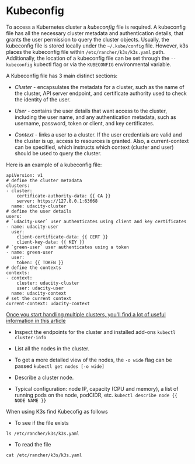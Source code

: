 # Kubeconfig

To access a Kubernetes cluster a *kubeconfig* file is required. A kubeconfig file has all the necessary cluster metadata and authentication details, that grants the user permission to query the cluster objects. Usually, the kubeconfig file is stored locally under the `~/.kube/config` file. However, k3s places the kubeconfig file within `/etc/rancher/k3s/k3s.yaml` path. Additionally, the location of a kubeconfig file can be set through the `--kubeconfig` kubectl flag or via the `KUBECONFIG` environmental variable.

A Kubeconfig file has 3 main distinct sections:

- *Cluster* - encapsulates the metadata for a cluster, such as the name of the cluster, API server endpoint, and certificate authority used to check the identity of the user.

- *User* - contains the user details that want access to the cluster, including the user name, and any authentication metadata, such as username, password, token or client, and key certificates.

- *Context* - links a user to a cluster. If the user credentials are valid and the cluster is up, access to resources is granted. Also, a current-context can be specified, which instructs which context (cluster and user) should be used to query the cluster.

Here is an example of a kubeconfig file:

```
apiVersion: v1
# define the cluster metadata
clusters:
- cluster:
    certificate-authority-data: {{ CA }}
    server: https://127.0.0.1:63668
  name: udacity-cluster
# define the user details
users:
# `udacity-user` user authenticates using client and key certificates
- name: udacity-user
  user:
    client-certificate-data: {{ CERT }}
    client-key-data: {{ KEY }}
# `green-user` user authenticates using a token
- name: green-user
  user:
    token: {{ TOKEN }}
# define the contexts
contexts:
- context:
    cluster: udacity-cluster
    user: udacity-user
  name: udacity-context
# set the current context
current-context: udacity-context
```

[Once you start handling multiple clusters, you'll find a lot of useful information in this article](https://community.suse.com/posts/cluster-this-is-your-admin-do-you-read)

- Inspect  the endpoints for the cluster and installed add-ons
`kubectl cluster-info`

- List all the nodes in the cluster.
- To get a more detailed view of the nodes, the `-o wide` flag can be passed
`kubectl get nodes [-o wide]`

-  Describe a cluster node.
-  Typical configuration: node IP, capacity (CPU and memory), a list of running pods on the node, podCIDR, etc.
`kubectl describe node {{ NODE NAME }}`

When using K3s find Kubecofig as follows

- To see if the file exists

`ls /etc/rancher/k3s/k3s.yaml `

- To read the file

`cat /etc/rancher/k3s/k3s.yaml `
